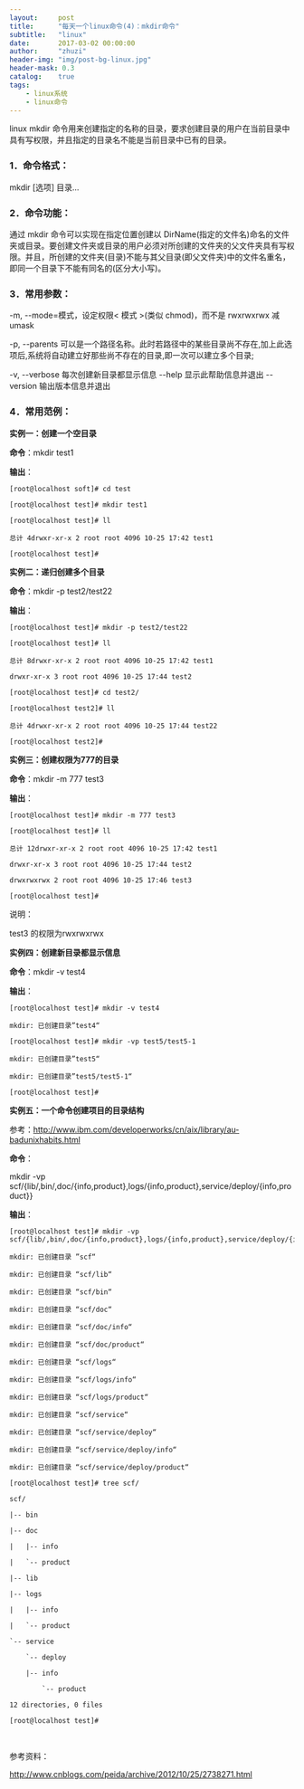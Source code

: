 ```yaml
---
layout:     post
title:      "每天一个linux命令(4)：mkdir命令"
subtitle:   "linux"
date:       2017-03-02 00:00:00
author:     "zhuzi"
header-img: "img/post-bg-linux.jpg"
header-mask: 0.3
catalog:    true
tags:
    - linux系统
    - linux命令
---
```


linux mkdir 命令用来创建指定的名称的目录，要求创建目录的用户在当前目录中具有写权限，并且指定的目录名不能是当前目录中已有的目录。

### 1．命令格式：

mkdir [选项] 目录...

### 2．命令功能：

通过 mkdir 命令可以实现在指定位置创建以 DirName(指定的文件名)命名的文件夹或目录。要创建文件夹或目录的用户必须对所创建的文件夹的父文件夹具有写权限。并且，所创建的文件夹(目录)不能与其父目录(即父文件夹)中的文件名重名，即同一个目录下不能有同名的(区分大小写)。

### 3．常用参数：

-m, --mode=模式，设定权限< 模式 >(类似 chmod)，而不是 rwxrwxrwx 减 umask

-p, --parents  可以是一个路径名称。此时若路径中的某些目录尚不存在,加上此选项后,系统将自动建立好那些尚不存在的目录,即一次可以建立多个目录;

-v, --verbose  每次创建新目录都显示信息
    --help   显示此帮助信息并退出
    --version  输出版本信息并退出

### 4．常用范例：

**实例一：创建一个空目录**

**命令**：mkdir test1

**输出**：

    [root@localhost soft]# cd test

    [root@localhost test]# mkdir test1

    [root@localhost test]# ll

    总计 4drwxr-xr-x 2 root root 4096 10-25 17:42 test1

    [root@localhost test]#

**实例二：递归创建多个目录**

**命令**：mkdir -p test2/test22

**输出**：

    [root@localhost test]# mkdir -p test2/test22

    [root@localhost test]# ll

    总计 8drwxr-xr-x 2 root root 4096 10-25 17:42 test1

    drwxr-xr-x 3 root root 4096 10-25 17:44 test2

    [root@localhost test]# cd test2/

    [root@localhost test2]# ll

    总计 4drwxr-xr-x 2 root root 4096 10-25 17:44 test22

    [root@localhost test2]#

**实例三：创建权限为777的目录**

**命令**：mkdir -m 777 test3

**输出**：

    [root@localhost test]# mkdir -m 777 test3

    [root@localhost test]# ll

    总计 12drwxr-xr-x 2 root root 4096 10-25 17:42 test1

    drwxr-xr-x 3 root root 4096 10-25 17:44 test2

    drwxrwxrwx 2 root root 4096 10-25 17:46 test3

    [root@localhost test]#

说明：

test3 的权限为rwxrwxrwx

**实例四：创建新目录都显示信息**

**命令**：mkdir -v test4

**输出**：

    [root@localhost test]# mkdir -v test4

    mkdir: 已创建目录”test4“

    [root@localhost test]# mkdir -vp test5/test5-1

    mkdir: 已创建目录”test5“

    mkdir: 已创建目录”test5/test5-1“

    [root@localhost test]#

**实例五：一个命令创建项目的目录结构**

参考：http://www.ibm.com/developerworks/cn/aix/library/au-badunixhabits.html

**命令**：

mkdir -vp scf/{lib/,bin/,doc/{info,product},logs/{info,product},service/deploy/{info,product}}

**输出**：

    [root@localhost test]# mkdir -vp scf/{lib/,bin/,doc/{info,product},logs/{info,product},service/deploy/{info,product}}

    mkdir: 已创建目录 ”scf“

    mkdir: 已创建目录 “scf/lib“

    mkdir: 已创建目录 “scf/bin“

    mkdir: 已创建目录 “scf/doc“

    mkdir: 已创建目录 “scf/doc/info“

    mkdir: 已创建目录 “scf/doc/product“

    mkdir: 已创建目录 “scf/logs“

    mkdir: 已创建目录 “scf/logs/info“

    mkdir: 已创建目录 “scf/logs/product“

    mkdir: 已创建目录 “scf/service“

    mkdir: 已创建目录 “scf/service/deploy“

    mkdir: 已创建目录 “scf/service/deploy/info“

    mkdir: 已创建目录 “scf/service/deploy/product“

    [root@localhost test]# tree scf/

    scf/

    |-- bin

    |-- doc

    |   |-- info

    |   `-- product

    |-- lib

    |-- logs

    |   |-- info

    |   `-- product

    `-- service

        `-- deploy

        |-- info

            `-- product

    12 directories, 0 files

    [root@localhost test]#
    

参考资料： 
  
http://www.cnblogs.com/peida/archive/2012/10/25/2738271.html



